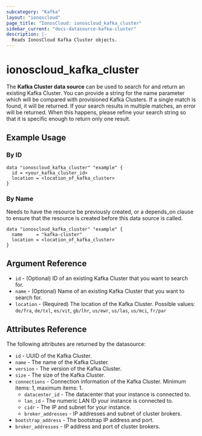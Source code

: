 ```yaml
---
subcategory: "Kafka"
layout: "ionoscloud"
page_title: "IonosCloud: ionoscloud_kafka_cluster"
sidebar_current: "docs-datasource-kafka-cluster"
description: |-
  Reads IonosCloud Kafka Cluster objects.
---
```


# ionoscloud_kafka_cluster

The **Kafka Cluster data source** can be used to search for and return an existing Kafka Cluster.
You can provide a string for the name parameter which will be compared with provisioned Kafka Clusters.
If a single match is found, it will be returned. If your search results in multiple matches, an error will be returned.
When this happens, please refine your search string so that it is specific enough to return only one result.

## Example Usage

### By ID

```hcl
data "ionoscloud_kafka_cluster" "example" {
  id = <your_kafka_cluster_id>
  location = <location_of_kafka_cluster>
}
```

### By Name

Needs to have the resource be previously created, or a depends_on clause to ensure that the resource is created before
this data source is called.

```hcl
data "ionoscloud_kafka_cluster" "example" {
  name     = "kafka-cluster"
  location = <location_of_kafka_cluster>
}
```

## Argument Reference

* `id` - (Optional) ID of an existing Kafka Cluster that you want to search for.
* `name` - (Optional) Name of an existing Kafka Cluster that you want to search for.
* `location` - (Required) The location of the Kafka Cluster. Possible values: `de/fra`, `de/txl`, `es/vit`, `gb/lhr`,
  `us/ewr`, `us/las`, `us/mci`, `fr/par`

## Attributes Reference

The following attributes are returned by the datasource:

* `id` - UUID of the Kafka Cluster.
* `name` - The name of the Kafka Cluster.
* `version` - The version of the Kafka Cluster.
* `size` - The size of the Kafka Cluster.
* `connections` - Connection information of the Kafka Cluster. Minimum items: 1, maximum items: 1.
    * `datacenter_id` - The datacenter that your instance is connected to.
    * `lan_id` - The numeric LAN ID your instance is connected to.
    * `cidr` - The IP and subnet for your instance.
    * `broker_addresses` - IP addresses and subnet of cluster brokers.
* `bootstrap_address` - The bootstrap IP address and port.
* `broker_addresses` - IP address and port of cluster brokers.
